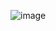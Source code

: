 ![image](https://user-images.githubusercontent.com/89542446/184462772-81fbae63-1404-4554-a068-1db320cc9203.png)
